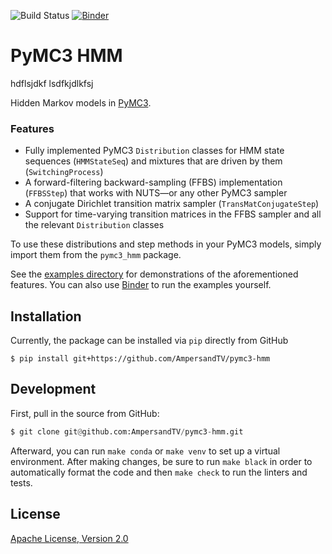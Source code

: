 ![Build Status](https://github.com/AmpersandTV/pymc3-hmm/workflows/PyMC3-HMM/badge.svg)
[![Binder](https://mybinder.org/badge_logo.svg)](https://mybinder.org/v2/gh/AmpersandTV/pymc3-hmm/main?filepath=examples)

# PyMC3 HMM

hdflsjdkf
lsdfkjdlkfsj

Hidden Markov models in [PyMC3](https://github.com/pymc-devs/pymc3).

### Features
- Fully implemented PyMC3 `Distribution` classes for HMM state sequences (`HMMStateSeq`) and mixtures that are driven by them (`SwitchingProcess`)
- A forward-filtering backward-sampling (FFBS) implementation (`FFBSStep`) that works with NUTS&mdash;or any other PyMC3 sampler
- A conjugate Dirichlet transition matrix sampler (`TransMatConjugateStep`)
- Support for time-varying transition matrices in the FFBS sampler and all the relevant `Distribution` classes

To use these distributions and step methods in your PyMC3 models, simply import them from the `pymc3_hmm` package.

See the [examples directory](https://nbviewer.jupyter.org/github/AmpersandTV/pymc3-hmm/tree/main/examples/) for demonstrations of the aforementioned features.  You can also use [Binder](https://mybinder.org/v2/gh/AmpersandTV/pymc3-hmm/main?filepath=examples) to run the examples yourself.

## Installation

Currently, the package can be installed via `pip` directly from GitHub
```shell
$ pip install git+https://github.com/AmpersandTV/pymc3-hmm
```

## Development

First, pull in the source from GitHub:

```python
$ git clone git@github.com:AmpersandTV/pymc3-hmm.git
```

Afterward, you can run `make conda` or `make venv` to set up a virtual environment.  After making changes, be sure to run `make black` in order to automatically format the code and then `make check` to run the linters and tests.

## License

[Apache License, Version 2.0](http://www.apache.org/licenses/LICENSE-2.0)
